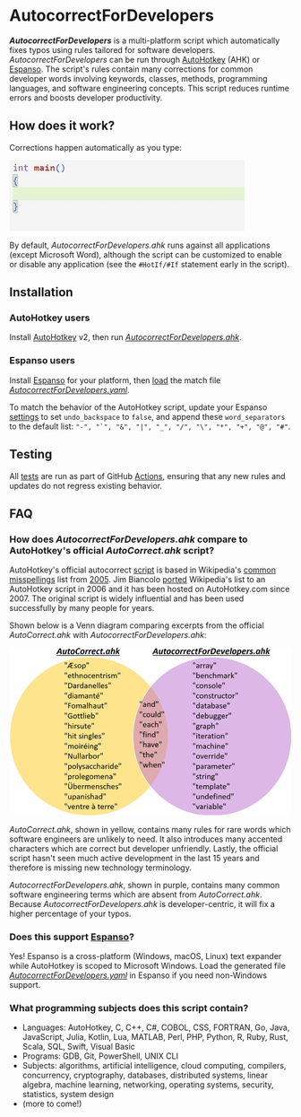 # AutocorrectForDevelopers
**_AutocorrectForDevelopers_** is a multi-platform script which automatically fixes typos using rules tailored for software developers. *AutocorrectForDevelopers* can be run through [AutoHotkey](https://www.autohotkey.com/) (AHK) or [Espanso](https://github.com/espanso/espanso). The script's rules contain many corrections for common developer words involving keywords, classes, methods, programming languages, and software engineering concepts. This script reduces runtime errors and boosts developer productivity.

## How does it work?
Corrections happen automatically as you type:

![Autocorrect](assets/cpp.gif)

By default, *AutocorrectForDevelopers.ahk* runs against all applications (except Microsoft Word), although the script can be customized to enable or disable any application (see the `#HotIf/#If` statement early in the script).

## Installation
### AutoHotkey users
Install [AutoHotkey](https://www.autohotkey.com/) v2, then run [*AutocorrectForDevelopers.ahk*](AutocorrectForDevelopers.ahk).

### Espanso users
Install [Espanso](https://espanso.org/) for your platform, then [load](https://espanso.org/docs/get-started/) the match file [*AutocorrectForDevelopers.yaml*](AutocorrectForDevelopers.yaml).

To match the behavior of the AutoHotkey script, update your Espanso [settings](https://espanso.org/docs/configuration/options/) to set `undo_backspace` to `false`, and append these `word_separators` to the default list: ``"-", "`", "&", "|", "_", "/", "\", "*", "+", "@", "#"``.

## Testing
All [tests](https://github.com/tnear/AutocorrectForDevelopers/tree/main/test) are run as part of GitHub [Actions](https://github.com/tnear/AutocorrectForDevelopers/actions), ensuring that any new rules and updates do not regress existing behavior.

## FAQ

### How does *AutocorrectForDevelopers.ahk* compare to AutoHotkey's official *AutoCorrect.ahk* script?
AutoHotkey's official autocorrect [script](https://www.autohotkey.com/download/AutoCorrect.ahk) is based in Wikipedia's [common misspellings](https://en.wikipedia.org/wiki/Wikipedia:Lists_of_common_misspellings/For_machines) list from [2005](https://en.wikipedia.org/w/index.php?title=Wikipedia:Lists_of_common_misspellings/For_machines&oldid=11834258). Jim Biancolo [ported](https://www.biancolo.com/blog/autocorrect/) Wikipedia's list to an AutoHotkey script in 2006 and it has been hosted on AutoHotkey.com since 2007. The original script is widely influential and has been used successfully by many people for years.

Shown below is a Venn diagram comparing excerpts from the official *AutoCorrect.ahk* with *AutocorrectForDevelopers.ahk*:

![Venn diagram](assets/VennDiagram.png)

*AutoCorrect.ahk*, shown in yellow, contains many rules for rare words which software engineers are unlikely to need. It also introduces many accented characters which are correct but developer unfriendly. Lastly, the official script hasn't seen much active development in the last 15 years and therefore is missing new technology terminology.

*AutocorrectForDevelopers.ahk*, shown in purple, contains many common software engineering terms which are absent from *AutoCorrect.ahk*. Because *AutocorrectForDevelopers.ahk* is developer-centric, it will fix a higher percentage of your typos.

### Does this support [Espanso](https://github.com/espanso/espanso)?
Yes! Espanso is a cross-platform (Windows, macOS, Linux) text expander while AutoHotkey is scoped to Microsoft Windows. Load the generated file [*AutocorrectForDevelopers.yaml*](AutocorrectForDevelopers.yaml) in Espanso if you need non-Windows support.

### What programming subjects does this script contain?
- Languages: AutoHotkey, C, C++, C#, COBOL, CSS, FORTRAN, Go, Java, JavaScript, Julia, Kotlin, Lua, MATLAB, Perl, PHP, Python, R, Ruby, Rust, Scala, SQL, Swift, Visual Basic
- Programs: GDB, Git, PowerShell, UNIX CLI
- Subjects: algorithms, artificial intelligence, cloud computing, compilers, concurrency, cryptography, databases, distributed systems, linear algebra, machine learning, networking, operating systems, security, statistics, system design
- (more to come!)
